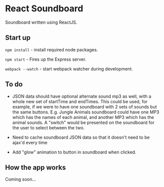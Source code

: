 # React Soundboard
Soundboard written using ReactJS.

## Start up
`npm install` - install required node packages.

`npm start` - Fires up the Express server.

`webpack --watch` - start webpack watcher during development.

## To do
- JSON data should have optional alternate sound mp3 as well, with a whole new set of startTime and endTimes. This could be used, for example, if we were to have one soundboard with 2 sets of sounds but the same buttons. E.g. Jungle Animals soundboard could have one MP3 which has the names of each animal, and another MP3 which has the animal sounds. A "switch" would be presented on the soundboard for the user to select between the two.

- Need to cache soundboard JSON data so that it doesn't need to be ajax'd every time
- Add "glow" animation to button in soundboard when clicked.

## How the app works
Coming soon...
